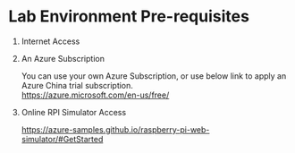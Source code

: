 # Lab Environment Pre-requisites

1. Internet Access 

2. An Azure Subscription
    
    You can use your own Azure Subscription, or use below link to apply an Azure China trial subscription.    
    https://azure.microsoft.com/en-us/free/

    
3. Online RPI Simulator Access
    
    https://azure-samples.github.io/raspberry-pi-web-simulator/#GetStarted




